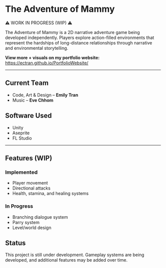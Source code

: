 # The Adventure of Mammy

⚠️ WORK IN PROGRESS (WIP) ⚠️

The Adventure of Mammy is a 2D narrative adventure game being developed independently. Players explore action-filled environments that represent the hardships of long-distance relationships through narrative and environmental storytelling.

**View more + visuals on my portfolio website:**  
https://ectran.github.io/PortfolioWebsite/

---

## Current Team
- Code, Art & Design – **Emily Tran** 
- Music – **Eve Chhom**

## Software Used
- Unity  
- Aseprite  
- FL Studio  

---

## Features (WIP)
### Implemented
- Player movement  
- Directional attacks  
- Health, stamina, and healing systems  

### In Progress
- Branching dialogue system  
- Parry system  
- Level/world design  

## Status
This project is still under development. Gameplay systems are being developed, and additional features may be added over time. 
